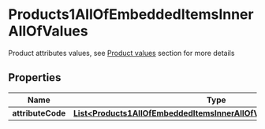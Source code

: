 

# Products1AllOfEmbeddedItemsInnerAllOfValues

Product attributes values, see <a href='/concepts/products.html#focus-on-the-product-values'>Product values</a> section for more details

## Properties

| Name | Type | Description | Notes |
|------------ | ------------- | ------------- | -------------|
|**attributeCode** | [**List&lt;Products1AllOfEmbeddedItemsInnerAllOfValuesAttributeCodeInner&gt;**](Products1AllOfEmbeddedItemsInnerAllOfValuesAttributeCodeInner.md) |  |  [optional] |




